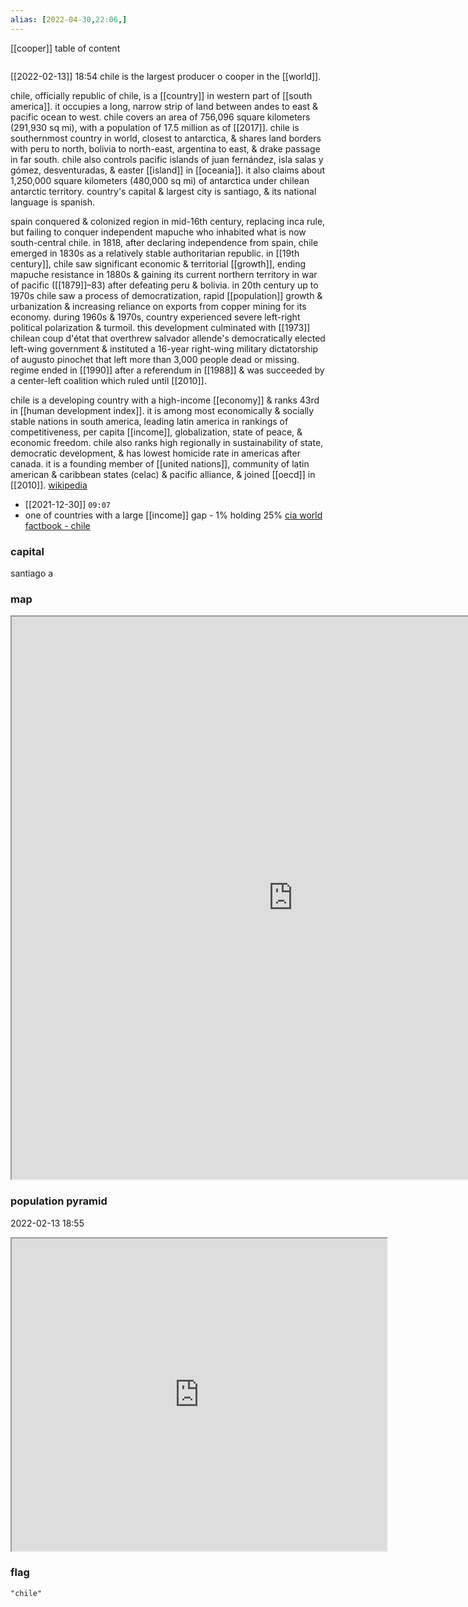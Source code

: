 ```yaml
---
alias: [2022-04-30,22:06,]
---
```

[[cooper]]
table of content
```toc
```
[[2022-02-13]] 18:54
chile is the largest producer o cooper in the [[world]].

chile, officially republic of chile, is a [[country]] in western part of [[south america]]. it occupies a long, narrow strip of land between andes to east & pacific ocean to west. chile covers an area of 756,096 square kilometers (291,930 sq mi), with a population of 17.5 million as of [[2017]]. chile is southernmost country in world, closest to antarctica, & shares land borders with peru to north, bolivia to north-east, argentina to east, & drake passage in far south. chile also controls pacific islands of juan fernández, isla salas y gómez, desventuradas, & easter [[island]] in [[oceania]]. it also claims about 1,250,000 square kilometers (480,000 sq mi) of antarctica under chilean antarctic territory. country's capital & largest city is santiago, & its national language is spanish.

spain conquered & colonized region in mid-16th century, replacing inca rule, but failing to conquer independent mapuche who inhabited what is now south-central chile. in 1818, after declaring independence from spain, chile emerged in 1830s as a relatively stable authoritarian republic. in [[19th century]], chile saw significant economic & territorial [[growth]], ending mapuche resistance in 1880s & gaining its current northern territory in war of pacific ([[1879]]–83) after defeating peru & bolivia. in 20th century up to 1970s chile saw a process of democratization, rapid [[population]] growth & urbanization & increasing reliance on exports from copper mining for its economy. during 1960s & 1970s, country experienced severe left-right political polarization & turmoil. this development culminated with [[1973]] chilean coup d'état that overthrew salvador allende's democratically elected left-wing government & instituted a 16-year right-wing military dictatorship of augusto pinochet that left more than 3,000 people dead or missing. regime ended in [[1990]] after a referendum in [[1988]] & was succeeded by a center-left coalition which ruled until [[2010]].

chile is a developing country with a high-income [[economy]] & ranks 43rd in [[human development index]]. it is among most economically & socially stable nations in south america, leading latin america in rankings of competitiveness, per capita [[income]], globalization, state of peace, & economic freedom. chile also ranks high regionally in sustainability of state, democratic development, & has lowest homicide rate in americas after canada. it is a founding member of [[united nations]], community of latin american & caribbean states (celac) & pacific alliance, & joined [[oecd]] in [[2010]].
[wikipedia](https://en.wikipedia.org/wiki/chile)
- [[2021-12-30]] `09:07`
- one of countries with a large [[income]] gap - 1% holding 25%
[cia world factbook - chile](https://www.cia.gov/the-world-factbook/countries/chile)
### capital
santiago a
### map
<iframe src="https://duckduckgo.com/?t=ffab&q=chile&ia=web&iaxm=about" width="900" height="900" ></iframe>

### population pyramid

2022-02-13 18:55

<iframe src="https://www.populationpyramid.net/chile/2019/" width="600" height="500" ></iframe>

### flag

```query
"chile"
```